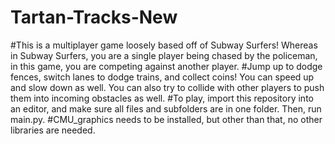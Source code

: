 # Tartan-Tracks-New
#This is a multiplayer game loosely based off of Subway Surfers! Whereas in Subway Surfers, you are a single player being chased by the policeman, in this game, you are competing against another player.
#Jump up to dodge fences, switch lanes to dodge trains, and collect coins! You can speed up and slow down as well. You can also try to collide with other players to push them into incoming obstacles as well. 
#To play, import this repository into an editor, and make sure all files and subfolders are in one folder. Then, run main.py.
#CMU_graphics needs to be installed, but other than that, no other libraries are needed.
